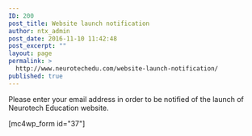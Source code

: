 ```yaml
---
ID: 200
post_title: Website launch notification
author: ntx_admin
post_date: 2016-11-10 11:42:48
post_excerpt: ""
layout: page
permalink: >
  http://www.neurotechedu.com/website-launch-notification/
published: true
---
```

Please enter your email address in order to be notified of the launch of Neurotech Education website.

[mc4wp_form id="37"]